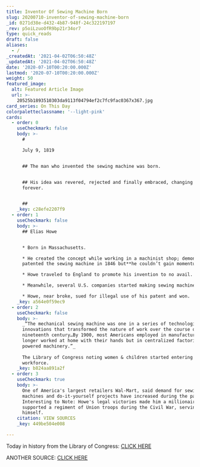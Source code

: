 ```yaml
---
title: Inventor Of Sewing Machine Born
slug: 20200710-inventor-of-sewing-machine-born
_id: 0271d38e-d432-4b87-948f-24c322197197
_rev: p5oiLzuoOfR9bp21r34or7
type: quick_reads
draft: false
aliases:
  - /
_createdAt: '2021-04-02T06:50:48Z'
_updatedAt: '2021-04-02T06:50:48Z'
date: '2020-07-10T00:20:00.000Z'
lastmod: '2020-07-10T00:20:00.000Z'
weight: 50
featured_image:
  alt: Featured Article Image
  url: >-
    20525b1893510303da9113f04794ef2c7fc9fac0367x367.jpg
card_series: On This Day
colorpaletteclassname: '--light-pink'
cards:
  - order: 0
    useCheckmark: false
    body: >-
      #   

      July 9, 1819


      ## The man who invented the sewing machine was born.


      ## His idea was revered, rejected and finally embraced, changing the world
      forever.


      ##
    _key: c28efe2207f9
  - order: 1
    useCheckmark: false
    body: >-
      ## Elias Howe


      * Born in Massachusetts.

      * He created the concept while working in a machinist shop; demonstrated &
      patented the sewing machine in 1846 but**he couldn’t gain momentum**.

      * Howe traveled to England to promote his invention to no avail.

      * Meanwhile, several U.S. companies started making sewing machines.

      * Howe, near broke, sued for illegal use of his patent and won.
    _key: a564e0f59ec9
  - order: 2
    useCheckmark: false
    body: >-
      _“The mechanical sewing machine was one in a series of technological
      innovations that transformed the nature of work over the course of the
      nineteenth century…By 1900, most Americans employed in manufacturing no
      longer worked at home with their hands but in centralized factories with
      powered machinery.”_  
        
      The Library of Congress noting women & children started entering the
      workforce.
    _key: b824aa891a2f
  - order: 3
    useCheckmark: true
    body: >-
      One of America's largest retailers Wal-Mart, said demand for sewing
      machines and do-it-yourself projects have increased during the pandemic.
      Interesting to Note: Howe's legal victories made him a millionaire. He
      supported a regiment of Union troops during the Civil War, serving
      himself.
    citation: VIEW SOURCES
    _key: 449be504e008

---
```

Today in history from the Library of Congress: [CLICK HERE](https://www.loc.gov/item/today-in-history/july-09)

ANOTHER SOURCE: [CLICK HERE](https://www.invent.org/inductees/elias-howe)
